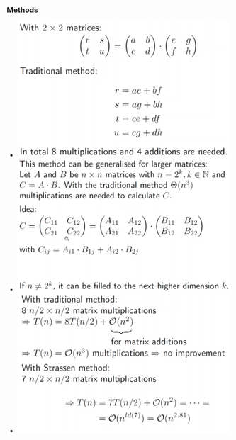 ### Methods
+ ![](Pasted%20image%2020221204102702.png)
+ ![](Pasted%20image%2020221204103051.png)
+ ![](Pasted%20image%2020221204104842.png)